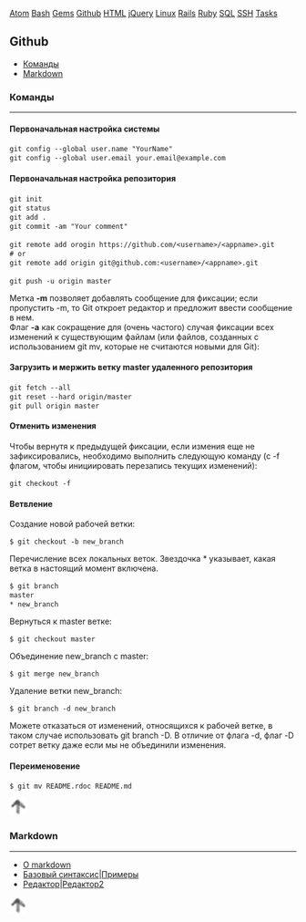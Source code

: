[Atom](/atom.md) [Bash](bash.md) [Gems](/gems.md) [Github](/github.md) [HTML](html.md) [jQuery](/jquery.md) [Linux](/linux.md) [Rails](rails.md) [Ruby](ruby.md) [SQL](sql.md) [SSH](ssh.md) [Tasks](tasks.md)

## Github


* [Команды](#команды)
* [Markdown](#markdown)

### Команды

---

#### Первоначальная настройка системы

```
git config --global user.name "YourName"
git config --global user.email your.email@example.com
```

#### Первоначальная настройка репозитория

```
git init
git status
git add .
git commit -am "Your comment"

git remote add orogin https://github.com/<username>/<appname>.git
# or
git remote add origin git@github.com:<username>/<appname>.git

git push -u origin master
```
Метка __-m__ позволяет добавлять сообщение для фиксации; если пропустить -m, то Git откроет редактор и предложит ввести сообщение в нем.  
Флаг __-a__ как сокращение для (очень частого) случая фиксации всех изменений к существующим файлам (или файлов, созданных с использованием git mv, которые не считаются новыми для Git):

#### Загрузить и мержить ветку master удаленного репозитория
```
git fetch --all
git reset --hard origin/master
git pull origin master
```
#### Отменить изменения

Чтобы вернутя к предыдущей фиксации, если измения еще не зафиксировались, необходимо выполнить следующую команду (с -f флагом, чтобы инициировать перезапись текущих изменений):
```
git checkout -f
```
#### Ветвление

Создание новой рабочей ветки:
```
$ git checkout -b new_branch
```
Перечисление всех локальных веток. Звездочка * указывает, какая ветка в настоящий момент включена.
```
$ git branch
master
* new_branch
```
Вернуться к master ветке:
```
$ git checkout master
```
Объединение new_branch c master:
```
$ git merge new_branch
```
Удаление ветки new_branch:
```
$ git branch -d new_branch
```
Можете отказаться от изменений, относящихся к рабочей ветке, в таком случае использовать git branch -D. В отличие от флага -d, флаг -D сотрет ветку даже если мы не объединили изменения.

####  Переименовение
```
$ git mv README.rdoc README.md
```

[![up](/image/up.png)](#github)


### Markdown

---

* [О markdown](https://help.github.com/articles/about-writing-and-formatting-on-github/)
* [Базовый синтаксис](https://help.github.com/articles/basic-writing-and-formatting-syntax/)|[Примеры](https://learn.getgrav.org/content/markdown)
* [Редактор](https://jbt.github.io/markdown-editor/)|[Редактор2](https://stackedit.io/editor#)

[![up](/image/up.png)](#github)
